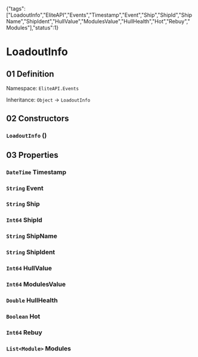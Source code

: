 {"tags":["LoadoutInfo","EliteAPI","Events","Timestamp","Event","Ship","ShipId","ShipName","ShipIdent","HullValue","ModulesValue","HullHealth","Hot","Rebuy","Modules"],"status":1}

# LoadoutInfo

## 01 Definition

Namespace: `EliteAPI.Events`

Inheritance: `Object` → `LoadoutInfo`

## 02 Constructors

### `LoadoutInfo` ()

## 03 Properties

### `DateTime` Timestamp

### `String` Event

### `String` Ship

### `Int64` ShipId

### `String` ShipName

### `String` ShipIdent

### `Int64` HullValue

### `Int64` ModulesValue

### `Double` HullHealth

### `Boolean` Hot

### `Int64` Rebuy

### `List<Module>` Modules

